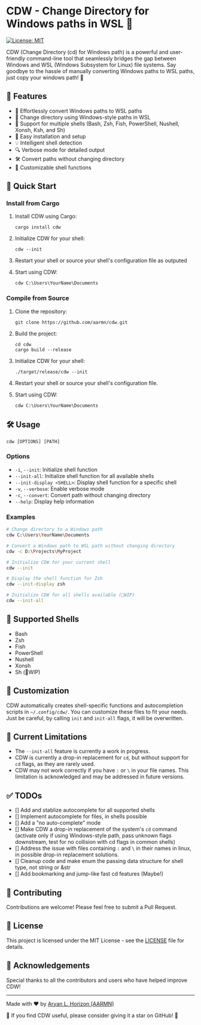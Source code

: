 # CDW - Change Directory for Windows paths in WSL 🚀

[![License: MIT](https://img.shields.io/badge/License-MIT-yellow.svg)](https://opensource.org/licenses/MIT)

CDW (Change Directory (cd) for Windows path) is a powerful and user-friendly command-line tool that seamlessly bridges the gap between Windows and WSL (Windows Subsystem for Linux) file systems. Say goodbye to the hassle of manually converting Windows paths to WSL paths, just copy your windows path! 🎉

## 🌟 Features

- 🔄 Effortlessly convert Windows paths to WSL paths
- 📂 Change directory using Windows-style paths in WSL
- 🐚 Support for multiple shells (Bash, Zsh, Fish, PowerShell, Nushell, Xonsh, Ksh, and Sh)
- 🚀 Easy installation and setup
- 💡 Intelligent shell detection
- 🔍 Verbose mode for detailed output
- 🛠️ Convert paths without changing directory
- 🎨 Customizable shell functions

## 🚀 Quick Start

### Install from Cargo

1. Install CDW using Cargo:
   ```
   cargo install cdw
   ```

2. Initialize CDW for your shell:
   ```
   cdw --init
   ```

3. Restart your shell or source your shell's configuration file as outputed

4. Start using CDW:
   ```
   cdw C:\Users\YourName\Documents
   ```

### Compile from Source

1. Clone the repository:
   ```
   git clone https://github.com/aarmn/cdw.git
   ```

2. Build the project:
   ```
   cd cdw
   cargo build --release
   ```

3. Initialize CDW for your shell:
   ```
   ./target/release/cdw --init
   ```

4. Restart your shell or source your shell's configuration file.

5. Start using CDW:
   ```
   cdw C:\Users\YourName\Documents
   ```

## 🛠️ Usage

```
cdw [OPTIONS] [PATH]
```

### Options

- `-i`, `--init`: Initialize shell function
- `--init-all`: Initialize shell function for all available shells
- `--init-display <SHELL>`: Display shell function for a specific shell
- `-v`, `--verbose`: Enable verbose mode
- `-c`, `--convert`: Convert path without changing directory
- `--help`: Display help information

### Examples

```bash
# Change directory to a Windows path
cdw C:\Users\YourName\Documents

# Convert a Windows path to WSL path without changing directory
cdw -c D:\Projects\MyProject

# Initialize CDW for your current shell
cdw --init

# Display the shell function for Zsh
cdw --init-display zsh

# Initialize CDW for all shells available (🚧WIP)
cdw --init-all
```

## 🐚 Supported Shells

- Bash
- Zsh
- Fish
- PowerShell
- Nushell
- Xonsh
- Sh (🚧WIP)

## 🎨 Customization

CDW automatically creates shell-specific functions and autocompletion scripts in `~/.config/cdw/`. You can customize these files to fit your needs. Just be careful, by calling `init` and `init-all` flags, it will be overwritten.

## 🚧 Current Limitations

- The `--init-all` feature is currently a work in progress.
- CDW is currently a drop-in replacement for `cd`, but without support for `cd` flags, as they are rarely used.
- CDW may not work correctly if you have `:` or `\` in your file names. This limitation is acknowledged and may be addressed in future versions.

## ✅ TODOs

- [] Add and stablize autocomplete for all supported shells
- [] Implement autocomplete for files, in shells possible
- [] Add a "no auto-complete" mode
- [] Make CDW a drop-in replacement of the system's `cd` command (activate only if using Windows-style path, pass unknown flags downstream, test for no collision with cd flags in common shells)
- [] Address the issue with files containing `:` and `\` in their names in linux, in possible drop-in replacement solutions.
- [] Cleanup code and make enum the passing data structure for shell type, not string or &str
- [] Add bookmarking and jump-like fast cd features (Maybe!)

## 🤝 Contributing

Contributions are welcome! Please feel free to submit a Pull Request.

## 📜 License

This project is licensed under the MIT License - see the [LICENSE](LICENSE) file for details.

## 🙏 Acknowledgements

Special thanks to all the contributors and users who have helped improve CDW!

---

Made with ❤️ by [Aryan L. Horizon (AARMN)](https://github.com/aarmn)

🌟 If you find CDW useful, please consider giving it a star on GitHub! 🌟